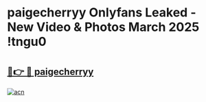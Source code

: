 # paigecherryy Onlyfans Leaked - New Video & Photos March 2025 !tngu0

# <h2><a href="https://qggocx.iuczelnia.edu.pl?title=paigecherryy&ref=tngu0">🔗👉 🔴 paigecherryy</a></h2>

[![acn](https://github.com/user-attachments/assets/0f9c940e-d8b0-45ae-aac7-cd30a18b3e1c)](https://qggocx.iuczelnia.edu.pl?title=paigecherryy&ref=tngu0)

